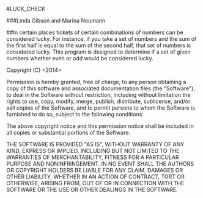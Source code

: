 #LUCK_CHECK

###Linda Gibson and Marina Neumann

##In certain places tickets of certain combinations of numbers can be considered lucky.  For instance, if you take a set of numbers and the sum of the first half is equal to the sum of the second half, that set of numbers is considered lucky.  This program is designed to determine if a set of given numbers whether even or odd would be considered lucky.

Copyright (C) <2014> <Linda Gibson and Marina Neumann>

Permission is hereby granted, free of charge, to any person obtaining a copy of this software and associated documentation files (the "Software"), to deal in the Software without restriction, including without limitation the rights to use, copy, modify, merge, publish, distribute, sublicense, and/or sell copies of the Software, and to permit persons to whom the Software is furnished to do so, subject to the following conditions:

The above copyright notice and this permission notice shall be included in all copies or substantial portions of the Software.

THE SOFTWARE IS PROVIDED "AS IS", WITHOUT WARRANTY OF ANY KIND, EXPRESS OR IMPLIED, INCLUDING BUT NOT LIMITED TO THE WARRANTIES OF MERCHANTABILITY, FITNESS FOR A PARTICULAR PURPOSE AND NONINFRINGEMENT. IN NO EVENT SHALL THE AUTHORS OR COPYRIGHT HOLDERS BE LIABLE FOR ANY CLAIM, DAMAGES OR OTHER LIABILITY, WHETHER IN AN ACTION OF CONTRACT, TORT OR OTHERWISE, ARISING FROM, OUT OF OR IN CONNECTION WITH THE SOFTWARE OR THE USE OR OTHER DEALINGS IN THE SOFTWARE.

